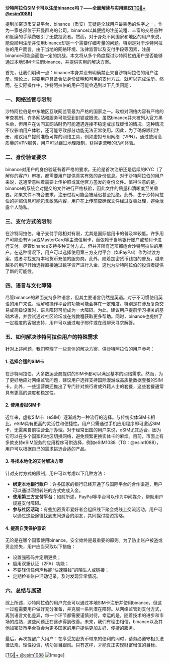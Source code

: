 **沙特阿拉伯SIM卡可以注册binance吗？——全面解读与实用建议[[TG💪+ @esim1088](https://t.me/s/esim1088)]**

提到加密货币交易平台，binance（币安）无疑是全球用户最熟悉的名字之一。作为一家总部位于开曼群岛的公司，binance以其便捷的注册流程、丰富的交易品种和低廉的手续费吸引了无数投资者。然而，对于身处不同国家和地区的用户来说，能否顺利注册并使用binance却是一个需要仔细考量的问题。特别是对于沙特阿拉伯的用户而言，由于当地的网络环境、法律监管以及支付手段等因素，注册binance可能会面临一定的挑战。本文将从多个角度探讨沙特阿拉伯用户是否能够通过本地SIM卡注册binance，并提供实用的解决方案。

首先，让我们明确一点：binance本身并没有明确禁止来自沙特阿拉伯的用户注册。理论上，只要用户具备合法身份证明和可用的支付方式，就可以完成注册。然而，在实际操作中，沙特阿拉伯的用户可能会遇到以下几类问题：

### **一、网络监管与限制**
沙特阿拉伯是中东地区互联网监管最为严格的国家之一。政府对网络内容有严格的审查机制，许多网站和服务可能受到封锁或限流。虽然binance并未被列入官方黑名单，但用户在访问其网站时仍可能遭遇连接不稳定或加载缓慢的情况。这种情况不仅影响用户体验，还可能导致部分功能无法正常使用。因此，为了确保顺利注册，建议用户提前准备可靠的网络工具，例如虚拟专用网络（VPN）。通过使用高质量的VPN服务，用户可以绕过地理限制，获得更流畅的访问体验。

### **二、身份验证要求**
binance对用户的身份验证有着严格的要求。无论是首次注册还是后续的KYC（了解你的客户）审核，都需要用户提供真实有效的身份信息。对于沙特阿拉伯的用户来说，这通常意味着需要上传护照或其他官方签发的身份文件。值得注意的是，binance的系统会对提交的文件进行严格核验，因此文件的质量和清晰度至关重要。如果文件不符合要求，注册过程可能会被延迟甚至拒绝。此外，由于沙特阿拉伯的护照信息可能包含敏感内容，用户在上传前应确保文件经过妥善处理，避免泄露个人隐私。

### **三、支付方式的限制**
在沙特阿拉伯，电子支付手段相对有限，尤其是国际信用卡的普及率较低。许多用户可能没有Visa或MasterCard等主流信用卡，而依赖于当地银行账户或预付卡进行支付。尽管binance支持多种支付方式，但并非所有选项都适合沙特阿拉伯的用户。在这种情况下，用户可以选择使用第三方支付平台（如PayPal）作为过渡方案，或者寻找支持本地货币充值的服务商。此外，随着加密货币钱包的普及，越来越多的用户开始选择直接通过数字资产进行入金，这也为沙特阿拉伯的投资者提供了新的可能性。

### **四、语言与文化障碍**
尽管binance的界面支持多种语言，但其主要语言仍然是英语。对于不习惯使用英语的用户来说，理解和操作平台的功能可能会存在一定难度。特别是在涉及复杂交易或高级设置时，语言障碍可能成为一大障碍。为此，建议用户提前学习相关的基础术语，并尝试通过社区论坛或在线教程获取更多帮助。同时，binance也提供了一定程度的客服支持，用户可以通过电子邮件或在线聊天寻求解答。

### **五、如何解决沙特阿拉伯用户的特殊需求**
针对上述问题，我们整理了一些具体的解决方案，供沙特阿拉伯的用户参考：

#### **1. 选择合适的SIM卡**
在沙特阿拉伯，大多数运营商提供的SIM卡都可以满足基本的网络需求。然而，为了更好地应对网络监管问题，建议用户选择支持国际漫游或高质量数据套餐的SIM卡。此外，一些运营商还推出了专门针对旅行者或外籍人士的套餐，这些套餐通常具有更高的速度和稳定性。

#### **2. 使用虚拟SIM卡**
近年来，虚拟SIM卡（eSIM）逐渐成为一种流行的选择。与传统实体SIM卡相比，eSIM具有更高的灵活性和便捷性。用户只需通过手机应用程序即可激活SIM卡，无需亲自前往营业厅办理。对于经常出国的用户来说，eSIM尤其适合，因为它可以在多个国家和地区切换网络，避免频繁更换实体卡的麻烦。目前，市面上有多款支持eSIM服务的应用程序可供选择，例如eSIM1088（TG：@esim1088），用户可以根据自己的需求挑选合适的产品。

#### **3. 寻找本地化的支付解决方案**
针对支付方式的限制，用户可以考虑以下几种方法：
- **绑定本地银行账户**：许多国家的银行已经开通了与国际平台的合作渠道，用户可以通过网银转账的方式完成入金。
- **使用第三方支付平台**：如前所述，PayPal等平台可以作为中间媒介，帮助用户规避支付障碍。
- **参与社区活动**：有些加密货币爱好者会组织线下聚会或线上交流活动，用户可以通过这些途径找到志同道合的朋友，共同探讨投资策略。

#### **4. 提高自我保护意识**
无论是在哪个国家使用binance，安全始终是最重要的原则。为了防止账户被盗或资金损失，用户应当采取以下措施：
- 设置强密码并定期更换；
- 启用双重认证（2FA）功能；
- 不要轻信任何声称能“快速赚钱”的陌生人或链接；
- 定期检查账户活动记录，及时发现异常情况。

### **六、总结与展望**
综上所述，沙特阿拉伯的用户完全可以通过本地SIM卡注册并使用binance，但这一过程需要用户做好充分准备，并克服一系列潜在障碍。从网络监管到支付方式，再到语言文化差异，每一个环节都需要谨慎对待。幸运的是，随着技术的进步和市场的成熟，这些问题正在逐步得到改善。未来，我们有理由相信，binance以及其他加密货币平台将会为更多国家的用户提供更加友好、便捷的服务。

最后，再次提醒广大用户：在享受加密货币带来的便利的同时，请务必遵守相关法律法规，理性投资，切勿盲目跟风。只有这样，才能真正实现财富增值的目标。

[[TG💪+ @esim1088](https://t.me/s/esim1088) ![Image](https://i.postimg.cc/4NQfJmqS/Snipaste-2025-05-13-00-14-12.png)]